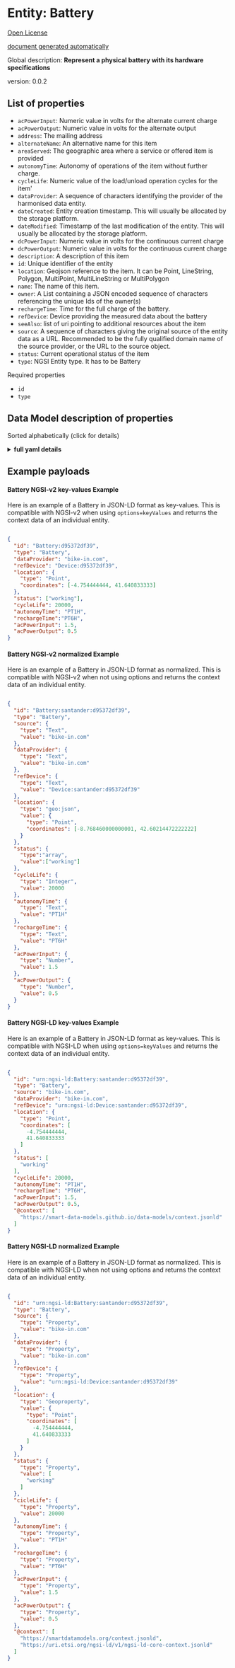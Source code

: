 Entity: Battery  
===============  
[Open License](https://github.com/smart-data-models//dataModel.Battery/blob/master/Battery/LICENSE.md)  
[document generated automatically](https://docs.google.com/presentation/d/e/2PACX-1vTs-Ng5dIAwkg91oTTUdt8ua7woBXhPnwavZ0FxgR8BsAI_Ek3C5q97Nd94HS8KhP-r_quD4H0fgyt3/pub?start=false&loop=false&delayms=3000#slide=id.gb715ace035_0_60)  
Global description: **Represent a physical battery with its hardware specifications**  
version: 0.0.2  

## List of properties  

- `acPowerInput`: Numeric value in volts for the alternate current charge  - `acPowerOutput`: Numeric value in volts for the alternate output  - `address`: The mailing address  - `alternateName`: An alternative name for this item  - `areaServed`: The geographic area where a service or offered item is provided  - `autonomyTime`: Autonomy of operations of the item without further charge.  - `cycleLife`: Numeric value of the load/unload operation cycles for the item'  - `dataProvider`: A sequence of characters identifying the provider of the harmonised data entity.  - `dateCreated`: Entity creation timestamp. This will usually be allocated by the storage platform.  - `dateModified`: Timestamp of the last modification of the entity. This will usually be allocated by the storage platform.  - `dcPowerInput`: Numeric value in volts for the continuous current charge  - `dcPowerOutput`: Numeric value in volts for the continuous current charge  - `description`: A description of this item  - `id`: Unique identifier of the entity  - `location`: Geojson reference to the item. It can be Point, LineString, Polygon, MultiPoint, MultiLineString or MultiPolygon  - `name`: The name of this item.  - `owner`: A List containing a JSON encoded sequence of characters referencing the unique Ids of the owner(s)  - `rechargeTime`: Time for the full charge of the battery.  - `refDevice`: Device providing the measured data about the battery  - `seeAlso`: list of uri pointing to additional resources about the item  - `source`: A sequence of characters giving the original source of the entity data as a URL. Recommended to be the fully qualified domain name of the source provider, or the URL to the source object.  - `status`: Current operational status of the item  - `type`: NGSI Entity type. It has to be Battery    
Required properties  
- `id`  - `type`  ## Data Model description of properties  
Sorted alphabetically (click for details)  
<details><summary><strong>full yaml details</strong></summary>    
```yaml  
Battery:    
  description: 'Represent a physical battery with its hardware specifications'    
  properties:    
    acPowerInput:    
      description: 'Numeric value in volts for the alternate current charge'    
      type: number    
      x-ngsi:    
        model: http://schema.org/Number    
        type: Property    
        units: volts    
    acPowerOutput:    
      description: 'Numeric value in volts for the alternate output'    
      type: number    
      x-ngsi:    
        model: http://schema.org/Number    
        type: Property    
        units: volts    
    address:    
      description: 'The mailing address'    
      properties:    
        addressCountry:    
          description: 'Property. The country. For example, Spain. Model:''https://schema.org/addressCountry'''    
          type: string    
        addressLocality:    
          description: 'Property. The locality in which the street address is, and which is in the region. Model:''https://schema.org/addressLocality'''    
          type: string    
        addressRegion:    
          description: 'Property. The region in which the locality is, and which is in the country. Model:''https://schema.org/addressRegion'''    
          type: string    
        postOfficeBoxNumber:    
          description: 'Property. The post office box number for PO box addresses. For example, 03578. Model:''https://schema.org/postOfficeBoxNumber'''    
          type: string    
        postalCode:    
          description: 'Property. The postal code. For example, 24004. Model:''https://schema.org/https://schema.org/postalCode'''    
          type: string    
        streetAddress:    
          description: 'Property. The street address. Model:''https://schema.org/streetAddress'''    
          type: string    
      type: object    
      x-ngsi:    
        model: https://schema.org/address    
        type: Property    
    alternateName:    
      description: 'An alternative name for this item'    
      type: string    
      x-ngsi:    
        type: Property    
    areaServed:    
      description: 'The geographic area where a service or offered item is provided'    
      type: string    
      x-ngsi:    
        model: https://schema.org/Text    
        type: Property    
    autonomyTime:    
      description: 'Autonomy of operations of the item without further charge.'    
      pattern: ^(-?)P(?=\d|T\d)(?:(\d+)Y)?(?:(\d+)M)?(?:(\d+)([DW]))?(?:T(?:(\d+)H)?(?:(\d+)M)?(?:(\d+(?:\.\d+)?)S)?)?$    
      type: string    
      x-ngsi:    
        model: http://schema.org/Number    
        type: Property    
    cycleLife:    
      description: 'Numeric value of the load/unload operation cycles for the item'''    
      type: integer    
      x-ngsi:    
        model: http://schema.org/Number    
        type: Property    
    dataProvider:    
      description: 'A sequence of characters identifying the provider of the harmonised data entity.'    
      type: string    
      x-ngsi:    
        type: Property    
    dateCreated:    
      description: 'Entity creation timestamp. This will usually be allocated by the storage platform.'    
      format: date-time    
      type: string    
      x-ngsi:    
        type: Property    
    dateModified:    
      description: 'Timestamp of the last modification of the entity. This will usually be allocated by the storage platform.'    
      format: date-time    
      type: string    
      x-ngsi:    
        type: Property    
    dcPowerInput:    
      description: 'Numeric value in volts for the continuous current charge'    
      type: number    
      x-ngsi:    
        model: http://schema.org/Number    
        type: Property    
        units: volts    
    dcPowerOutput:    
      description: 'Numeric value in volts for the continuous current charge'    
      type: number    
      x-ngsi:    
        model: http://schema.org/Number    
        type: Property    
        units: volts    
    description:    
      description: 'A description of this item'    
      type: string    
      x-ngsi:    
        type: Property    
    id:    
      anyOf: &battery_-_properties_-_owner_-_items_-_anyof    
        - description: 'Property. Identifier format of any NGSI entity'    
          maxLength: 256    
          minLength: 1    
          pattern: ^[\w\-\.\{\}\$\+\*\[\]`|~^@!,:\\]+$    
          type: string    
        - description: 'Property. Identifier format of any NGSI entity'    
          format: uri    
          type: string    
      description: 'Unique identifier of the entity'    
      x-ngsi:    
        type: Property    
    location:    
      description: 'Geojson reference to the item. It can be Point, LineString, Polygon, MultiPoint, MultiLineString or MultiPolygon'    
      oneOf:    
        - description: 'Geoproperty. Geojson reference to the item. Point'    
          properties:    
            bbox:    
              items:    
                type: number    
              minItems: 4    
              type: array    
            coordinates:    
              items:    
                type: number    
              minItems: 2    
              type: array    
            type:    
              enum:    
                - Point    
              type: string    
          required:    
            - type    
            - coordinates    
          title: 'GeoJSON Point'    
          type: object    
        - description: 'Geoproperty. Geojson reference to the item. LineString'    
          properties:    
            bbox:    
              items:    
                type: number    
              minItems: 4    
              type: array    
            coordinates:    
              items:    
                items:    
                  type: number    
                minItems: 2    
                type: array    
              minItems: 2    
              type: array    
            type:    
              enum:    
                - LineString    
              type: string    
          required:    
            - type    
            - coordinates    
          title: 'GeoJSON LineString'    
          type: object    
        - description: 'Geoproperty. Geojson reference to the item. Polygon'    
          properties:    
            bbox:    
              items:    
                type: number    
              minItems: 4    
              type: array    
            coordinates:    
              items:    
                items:    
                  items:    
                    type: number    
                  minItems: 2    
                  type: array    
                minItems: 4    
                type: array    
              type: array    
            type:    
              enum:    
                - Polygon    
              type: string    
          required:    
            - type    
            - coordinates    
          title: 'GeoJSON Polygon'    
          type: object    
        - description: 'Geoproperty. Geojson reference to the item. MultiPoint'    
          properties:    
            bbox:    
              items:    
                type: number    
              minItems: 4    
              type: array    
            coordinates:    
              items:    
                items:    
                  type: number    
                minItems: 2    
                type: array    
              type: array    
            type:    
              enum:    
                - MultiPoint    
              type: string    
          required:    
            - type    
            - coordinates    
          title: 'GeoJSON MultiPoint'    
          type: object    
        - description: 'Geoproperty. Geojson reference to the item. MultiLineString'    
          properties:    
            bbox:    
              items:    
                type: number    
              minItems: 4    
              type: array    
            coordinates:    
              items:    
                items:    
                  items:    
                    type: number    
                  minItems: 2    
                  type: array    
                minItems: 2    
                type: array    
              type: array    
            type:    
              enum:    
                - MultiLineString    
              type: string    
          required:    
            - type    
            - coordinates    
          title: 'GeoJSON MultiLineString'    
          type: object    
        - description: 'Geoproperty. Geojson reference to the item. MultiLineString'    
          properties:    
            bbox:    
              items:    
                type: number    
              minItems: 4    
              type: array    
            coordinates:    
              items:    
                items:    
                  items:    
                    items:    
                      type: number    
                    minItems: 2    
                    type: array    
                  minItems: 4    
                  type: array    
                type: array    
              type: array    
            type:    
              enum:    
                - MultiPolygon    
              type: string    
          required:    
            - type    
            - coordinates    
          title: 'GeoJSON MultiPolygon'    
          type: object    
      x-ngsi:    
        type: Geoproperty    
    name:    
      description: 'The name of this item.'    
      type: string    
      x-ngsi:    
        type: Property    
    owner:    
      description: 'A List containing a JSON encoded sequence of characters referencing the unique Ids of the owner(s)'    
      items:    
        anyOf: *battery_-_properties_-_owner_-_items_-_anyof    
        description: 'Property. Unique identifier of the entity'    
      type: array    
      x-ngsi:    
        type: Property    
    rechargeTime:    
      description: 'Time for the full charge of the battery.'    
      pattern: ^(-?)P(?=\d|T\d)(?:(\d+)Y)?(?:(\d+)M)?(?:(\d+)([DW]))?(?:T(?:(\d+)H)?(?:(\d+)M)?(?:(\d+(?:\.\d+)?)S)?)?$    
      type: string    
      x-ngsi:    
        model: http://schema.org/Number    
        type: Property    
    refDevice:    
      anyOf:    
        - description: 'Property. Identifier format of any NGSI entity'    
          maxLength: 256    
          minLength: 1    
          pattern: ^[\w\-\.\{\}\$\+\*\[\]`|~^@!,:\\]+$    
          type: string    
        - description: 'Property. Identifier format of any NGSI entity'    
          format: uri    
          type: string    
      description: 'Device providing the measured data about the battery'    
      x-ngsi:    
        model: http://schema.org/URL    
        type: Relationship    
    seeAlso:    
      description: 'list of uri pointing to additional resources about the item'    
      oneOf:    
        - items:    
            format: uri    
            type: string    
          minItems: 1    
          type: array    
        - format: uri    
          type: string    
      x-ngsi:    
        type: Property    
    source:    
      description: 'A sequence of characters giving the original source of the entity data as a URL. Recommended to be the fully qualified domain name of the source provider, or the URL to the source object.'    
      type: string    
      x-ngsi:    
        type: Property    
    status:    
      description: 'Current operational status of the item'    
      items:    
        enum:    
          - outOfService    
          - withIncidence    
          - working    
        type: string    
      minItems: 1    
      type: array    
      uniqueItems: true    
      x-ngsi:    
        model: http://schema.org/Text    
        type: Property    
    type:    
      description: 'NGSI Entity type. It has to be Battery'    
      enum:    
        - Battery    
      type: string    
      x-ngsi:    
        type: Property    
  required:    
    - id    
    - type    
  type: object    
  version: 0.0.2    
```  
</details>    
## Example payloads    
#### Battery NGSI-v2 key-values Example    
Here is an example of a Battery in JSON-LD format as key-values. This is compatible with NGSI-v2 when  using `options=keyValues` and returns the context data of an individual entity.  
```json  
{  
  "id": "Battery:d95372df39",  
  "type": "Battery",  
  "dataProvider": "bike-in.com",  
  "refDevice": "Device:d95372df39",  
  "location": {  
    "type": "Point",  
    "coordinates": [-4.754444444, 41.640833333]  
  },  
  "status": ["working"],  
  "cycleLife": 20000,  
  "autonomyTime": "PT1H",  
  "rechargeTime":"PT6H",  
  "acPowerInput": 1.5,  
  "acPowerOutput": 0.5  
}  
```  
#### Battery NGSI-v2 normalized Example    
Here is an example of a Battery in JSON-LD format as normalized. This is compatible with NGSI-v2 when not using options and returns the context data of an individual entity.  
```json  
{  
  "id": "Battery:santander:d95372df39",  
  "type": "Battery",  
  "source": {  
    "type": "Text",  
    "value": "bike-in.com"  
  },  
  "dataProvider": {  
    "type": "Text",  
    "value": "bike-in.com"  
  },  
  "refDevice": {  
    "type": "Text",  
    "value": "Device:santander:d95372df39"  
  },  
  "location": {  
    "type": "geo:json",  
    "value": {  
      "type": "Point",  
      "coordinates": [-8.768460000000001, 42.60214472222222]  
    }  
  },  
  "status": {  
    "type":"array",  
    "value":["working"]  
  },  
  "cycleLife": {  
    "type": "Integer",  
    "value": 20000  
  },  
  "autonomyTime": {  
    "type": "Text",  
    "value": "PT1H"  
  },  
  "rechargeTime": {  
    "type": "Text",  
    "value": "PT6H"  
  },  
  "acPowerInput": {  
    "type": "Number",  
    "value": 1.5  
  },  
  "acPowerOutput": {  
    "type": "Number",  
    "value": 0.5  
  }  
}  
```  
#### Battery NGSI-LD key-values Example    
Here is an example of a Battery in JSON-LD format as key-values. This is compatible with NGSI-LD when  using `options=keyValues` and returns the context data of an individual entity.  
```json  
{  
  "id": "urn:ngsi-ld:Battery:santander:d95372df39",  
  "type": "Battery",  
  "source": "bike-in.com",  
  "dataProvider": "bike-in.com",  
  "refDevice": "urn:ngsi-ld:Device:santander:d95372df39",  
  "location": {  
    "type": "Point",  
    "coordinates": [  
      -4.754444444,  
      41.640833333  
    ]  
  },  
  "status": [  
    "working"  
  ],  
  "cycleLife": 20000,  
  "autonomyTime": "PT1H",  
  "rechargeTime": "PT6H",  
  "acPowerInput": 1.5,  
  "acPowerOutput": 0.5,  
  "@context": [  
    "https://smart-data-models.github.io/data-models/context.jsonld"  
  ]  
}  
```  
#### Battery NGSI-LD normalized Example    
Here is an example of a Battery in JSON-LD format as normalized. This is compatible with NGSI-LD when not using options and returns the context data of an individual entity.  
```json  
{  
  "id": "urn:ngsi-ld:Battery:santander:d95372df39",  
  "type": "Battery",  
  "source": {  
    "type": "Property",  
    "value": "bike-in.com"  
  },  
  "dataProvider": {  
    "type": "Property",  
    "value": "bike-in.com"  
  },  
  "refDevice": {  
    "type": "Property",  
    "value": "urn:ngsi-ld:Device:santander:d95372df39"  
  },  
  "location": {  
    "type": "Geoproperty",  
    "value": {  
      "type": "Point",  
      "coordinates": [  
        -4.754444444,  
        41.640833333  
      ]  
    }  
  },  
  "status": {  
    "type": "Property",  
    "value": [  
      "working"  
    ]  
  },  
  "cicleLife": {  
    "type": "Property",  
    "value": 20000  
  },  
  "autonomyTime": {  
    "type": "Property",  
    "value": "PT1H"  
  },  
  "rechargeTime": {  
    "type": "Property",  
    "value": "PT6H"  
  },  
  "acPowerInput": {  
    "type": "Property",  
    "value": 1.5  
  },  
  "acPowerOutput": {  
    "type": "Property",  
    "value": 0.5  
  },  
  "@context": [  
    "https://smartdatamodels.org/context.jsonld",  
    "https://uri.etsi.org/ngsi-ld/v1/ngsi-ld-core-context.jsonld"  
  ]  
}  
```  
